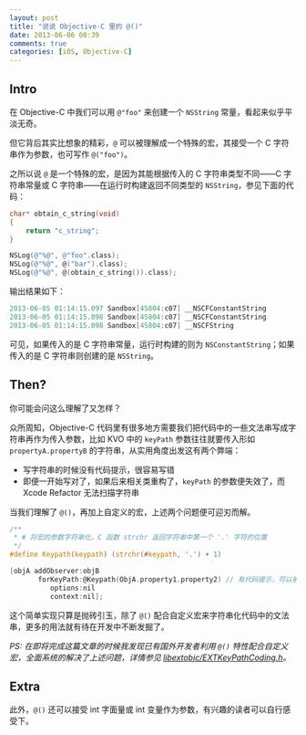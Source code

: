 ```yaml
---
layout: post
title: "说说 Objective-C 里的 @()"
date: 2013-06-06 00:39
comments: true
categories: [iOS, Objective-C]
---
```


## Intro

在 Objective-C 中我们可以用 `@"foo"` 来创建一个 `NSString` 常量，看起来似乎平淡无奇。

但它背后其实比想象的精彩，`@` 可以被理解成一个特殊的宏，其接受一个 C 字符串作为参数，也可写作 `@("foo")`。

之所以说 `@` 是一个特殊的宏，是因为其能根据传入的 C 字符串类型不同——C 字符串常量或 C 字符串——在运行时构建返回不同类型的 `NSString`，参见下面的代码：

``` objective-c
char* obtain_c_string(void)
{
	return "c_string";
}

NSLog(@"%@", @"foo".class);
NSLog(@"%@", @("bar").class);
NSLog(@"%@", @(obtain_c_string()).class);
```

输出结果如下：

``` objective-c
2013-06-05 01:14:15.097 Sandbox[45804:c07] __NSCFConstantString
2013-06-05 01:14:15.098 Sandbox[45804:c07] __NSCFConstantString
2013-06-05 01:14:15.098 Sandbox[45804:c07] __NSCFString
```

可见，如果传入的是 C 字符串常量，运行时构建的则为 `NSConstantString`；如果传入的是 C 字符串则创建的是 `NSString`。

## Then?

你可能会问这么理解了又怎样？

<!-- more -->

众所周知，Objective-C 代码里有很多地方需要我们把代码中的一些文法串写成字符串再作为传入参数，比如 KVO 中的 `keyPath` 参数往往就要传入形如 `propertyA.propertyB` 的字符串，从实用角度出发这有两个弊端：

- 写字符串的时候没有代码提示，很容易写错
- 即便一开始写对了，如果后来相关类重构了，`keyPath` 的参数便失效了，而 Xcode Refactor 无法扫描字符串

当我们理解了 `@()`，再加上自定义的宏，上述两个问题便可迎刃而解。

``` c
/**
 * # 将宏的参数字符串化，C 函数 strchr 返回字符串中第一个 '.' 字符的位置
 */
#define Keypath(keypath) (strchr(#keypath, '.') + 1)

[objA addObserver:objB
       forKeyPath:@Keypath(ObjA.property1.property2) // 有代码提示，可以被重构扫描到
          options:nil
          context:nil];
```

这个简单实现只算是抛砖引玉，除了 `@()` 配合自定义宏来字符串化代码中的文法串，更多的用法就有待在开发中不断发掘了。

*PS: 在即将完成这篇文章的时候我发现已有国外开发者利用 `@()` 特性配合自定义宏，全面系统的解决了上述问题，详情参见 [libextobjc/EXTKeyPathCoding.h](https://github.com/jspahrsummers/libextobjc/blob/master/extobjc/EXTKeyPathCoding.h)。*

## Extra

此外，`@()` 还可以接受 int 字面量或 int 变量作为参数，有兴趣的读者可以自行感受下。
